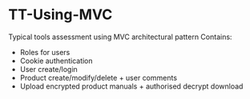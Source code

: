 # TT-Using-MVC

Typical tools assessment using MVC architectural pattern
Contains:
- Roles for users
- Cookie authentication
- User create/login
- Product create/modify/delete + user comments
- Upload encrypted product manuals + authorised decrypt download
